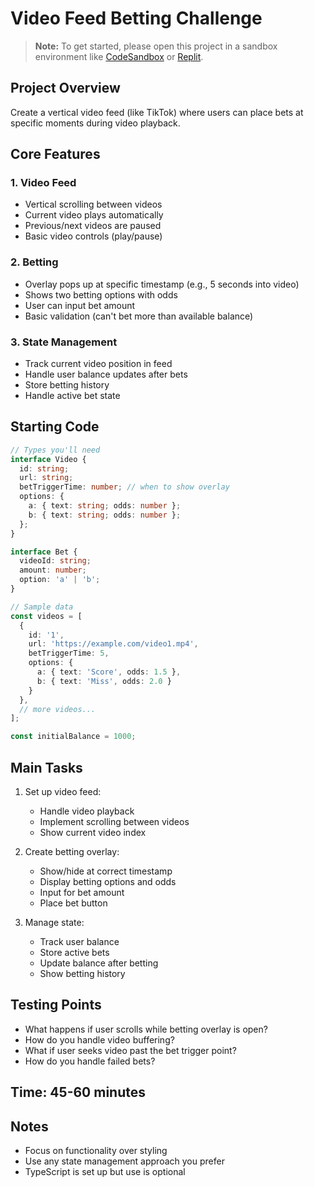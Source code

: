 # Video Feed Betting Challenge

> **Note:** To get started, please open this project in a sandbox environment like [CodeSandbox](https://codesandbox.io/s/github/SwipeGames/hr-test-frontend) or [Replit](https://replit.com/github/SwipeGames/hr-test-frontend).

## Project Overview
Create a vertical video feed (like TikTok) where users can place bets at specific moments during video playback.

## Core Features

### 1. Video Feed
- Vertical scrolling between videos
- Current video plays automatically
- Previous/next videos are paused
- Basic video controls (play/pause)

### 2. Betting
- Overlay pops up at specific timestamp (e.g., 5 seconds into video)
- Shows two betting options with odds
- User can input bet amount
- Basic validation (can't bet more than available balance)

### 3. State Management
- Track current video position in feed
- Handle user balance updates after bets
- Store betting history
- Handle active bet state

## Starting Code

```typescript
// Types you'll need
interface Video {
  id: string;
  url: string;
  betTriggerTime: number; // when to show overlay
  options: {
    a: { text: string; odds: number };
    b: { text: string; odds: number };
  };
}

interface Bet {
  videoId: string;
  amount: number;
  option: 'a' | 'b';
}

// Sample data
const videos = [
  {
    id: '1',
    url: 'https://example.com/video1.mp4',
    betTriggerTime: 5,
    options: {
      a: { text: 'Score', odds: 1.5 },
      b: { text: 'Miss', odds: 2.0 }
    }
  },
  // more videos...
];

const initialBalance = 1000;
```

## Main Tasks

1. Set up video feed:
   - Handle video playback
   - Implement scrolling between videos
   - Show current video index

2. Create betting overlay:
   - Show/hide at correct timestamp
   - Display betting options and odds
   - Input for bet amount
   - Place bet button

3. Manage state:
   - Track user balance
   - Store active bets
   - Update balance after betting
   - Show betting history

## Testing Points
- What happens if user scrolls while betting overlay is open?
- How do you handle video buffering?
- What if user seeks video past the bet trigger point?
- How do you handle failed bets?

## Time: 45-60 minutes

## Notes
- Focus on functionality over styling
- Use any state management approach you prefer
- TypeScript is set up but use is optional
